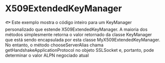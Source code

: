 # X509ExtendedKeyManager
:fish: Este exemplo mostra o código inteiro para um KeyManager personalizado que estende X509ExtendedKeyManager. A maioria dos métodos simplesmente retorna o valor retornado da classe KeyManager que está sendo encapsulada por esta classe MyX509ExtendedKeyManager. No entanto, o método chooseServerAlias chama getHandshakeApplicationProtocol no objeto SSLSocket e, portanto, pode determinar o valor ALPN negociado atual
